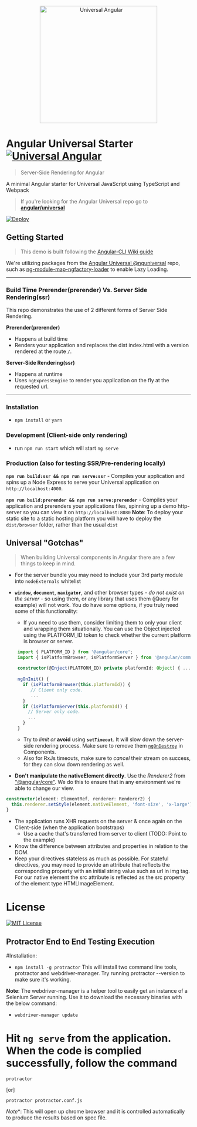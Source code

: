 <p align="center">
  <img src="https://cloud.githubusercontent.com/assets/1016365/10639063/138338bc-7806-11e5-8057-d34c75f3cafc.png" alt="Universal Angular" height="320"/>
</p>

# Angular Universal Starter [![Universal Angular](https://img.shields.io/badge/universal-angular2-brightgreen.svg?style=flat)](https://github.com/angular/universal)
> Server-Side Rendering for Angular

A minimal Angular starter for Universal JavaScript using TypeScript and Webpack

> If you're looking for the Angular Universal repo go to [**angular/universal**](https://github.com/angular/universal)  

[![Deploy](https://www.herokucdn.com/deploy/button.svg)](https://heroku.com/deploy)

## Getting Started

> This demo is built following the [Angular-CLI Wiki guide](https://github.com/angular/angular-cli/wiki/stories-universal-rendering)

We're utilizing packages from the [Angular Universal @nguniversal](https://github.com/angular/universal) repo, such as [ng-module-map-ngfactory-loader](https://github.com/angular/universal/tree/master/modules/module-map-ngfactory-loader) to enable Lazy Loading.

---

### Build Time Prerender(prerender) Vs. Server Side Rendering(ssr)
This repo demonstrates the use of 2 different forms of Server Side Rendering.

**Prerender(prerender)** 
* Happens at build time
* Renders your application and replaces the dist index.html with a version rendered at the route `/`.

**Server-Side Rendering(ssr)**
* Happens at runtime
* Uses `ngExpressEngine` to render you application on the fly at the requested url.

---

### Installation
* `npm install` or `yarn`

### Development (Client-side only rendering)
* run `npm run start` which will start `ng serve`

### Production (also for testing SSR/Pre-rendering locally)
**`npm run build:ssr && npm run serve:ssr`** - Compiles your application and spins up a Node Express to serve your Universal application on `http://localhost:4000`.

**`npm run build:prerender && npm run serve:prerender`** - Compiles your application and prerenders your applications files, spinning up a demo http-server so you can view it on `http://localhost:8080`
**Note**: To deploy your static site to a static hosting platform you will have to deploy the `dist/browser` folder, rather than the usual `dist`


## Universal "Gotchas"

> When building Universal components in Angular there are a few things to keep in mind.

 - For the server bundle you may need to include your 3rd party module into `nodeExternals` whitelist

 - **`window`**, **`document`**, **`navigator`**, and other browser types - _do not exist on the server_ - so using them, or any library that uses them (jQuery for example) will not work. You do have some options, if you truly need some of this functionality:
    - If you need to use them, consider limiting them to only your client and wrapping them situationally. You can use the Object injected using the PLATFORM_ID token to check whether the current platform is browser or server. 
    
    ```typescript
     import { PLATFORM_ID } from '@angular/core';
     import { isPlatformBrowser, isPlatformServer } from '@angular/common';
     
     constructor(@Inject(PLATFORM_ID) private platformId: Object) { ... }
     
     ngOnInit() {
       if (isPlatformBrowser(this.platformId)) {
          // Client only code.
          ...
       }
       if (isPlatformServer(this.platformId)) {
         // Server only code.
         ...
       }
     }
    ```
    
     - Try to *limit or* **avoid** using **`setTimeout`**. It will slow down the server-side rendering process. Make sure to remove them [`ngOnDestroy`](https://angular.io/docs/ts/latest/api/core/index/OnDestroy-class.html) in Components.
   - Also for RxJs timeouts, make sure to _cancel_ their stream on success, for they can slow down rendering as well.
 - **Don't manipulate the nativeElement directly**. Use the _Renderer2_ from ["@angular/core"](https://angular.io/api/core/Renderer2). We do this to ensure that in any environment we're able to change our view.
```typescript
constructor(element: ElementRef, renderer: Renderer2) {
  this.renderer.setStyle(element.nativeElement, 'font-size', 'x-large');
}
```
 - The application runs XHR requests on the server & once again on the Client-side (when the application bootstraps)
    - Use a cache that's transferred from server to client (TODO: Point to the example)
 - Know the difference between attributes and properties in relation to the DOM.
 - Keep your directives stateless as much as possible. For stateful directives, you may need to provide an attribute that reflects the corresponding property with an initial string value such as url in img tag. For our native element the src attribute is reflected as the src property of the element type HTMLImageElement.

# License
[![MIT License](https://img.shields.io/badge/license-MIT-blue.svg?style=flat)](/LICENSE)


## Protractor End to End Testing Execution

#Installation:
* `npm install -g protractor`
This will install two command line tools, protractor and webdriver-manager. Try running protractor --version to make sure it's working.

**Note**: The webdriver-manager is a helper tool to easily get an instance of a Selenium Server running. Use it to download
 the necessary binaries with the below command:

* `webdriver-manager update`

# Hit `ng serve` from the application. When the code is complied successfully, follow the command
`protractor`

[or]

`protractor protractor.conf.js`

*Note**: This will open up chrome browser and it is controlled automatically to produce the results based on spec file.
